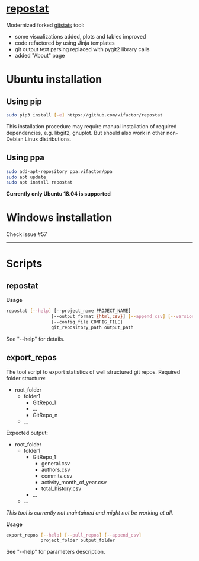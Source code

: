 # [repostat](https://github.com/vifactor/repostat)

Modernized forked [gitstats](https://github.com/hoxu/gitstats) tool:
 - some visualizations added, plots and tables improved
 - code refactored by using Jinja templates
 - git output text parsing replaced with pygit2 library calls 
 - added "About" page

# Ubuntu installation
## Using pip
```bash
sudo pip3 install [-e] https://github.com/vifactor/repostat
```
This installation procedure may require manual installation 
of required dependencies, e.g. libgit2, gnuplot. But should also
work in other non-Debian Linux distributions.

## Using ppa
```bash
sudo add-apt-repository ppa:vifactor/ppa
sudo apt update
sudo apt install repostat
```
**Currently only Ubuntu 18.04 is supported**

# Windows installation
Check issue #57

___
# Scripts
## repostat
**Usage**
```bash
repostat [--help] [--project_name PROJECT_NAME]
                 [--output_format {html,csv}] [--append_csv] [--version]
                 [--config_file CONFIG_FILE]
                 git_repository_path output_path
```
See "--help" for details.

## export_repos
The tool script to export statistics of well structured git repos.
Required folder structure:
* root_folder
  * folder1 
    * GitRepo_1
    * ...  
    * GitRepo_n
  * ...

Expected output:
* root_folder  
  * folder1  
    * GitRepo_1
      * general.csv
      * authors.csv
      * commits.csv
      * activity_month_of_year.csv
      * total_history.csv
    * ...
  * ...

*This tool is currently not maintained and might not be working at all.*

**Usage**
```bash
export_repos [--help] [--pull_repos] [--append_csv] 
             project_folder output_folder
```
See "--help" for parameters description.